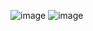 ![image](https://github.com/arshia-c/dining_genie/assets/89679128/590fc297-47a3-40ef-b78f-7bba53dfcd4b)
![image](https://github.com/arshia-c/dining_genie/assets/89679128/8032f53c-3d77-4046-ac55-a62c0e6d809b)
